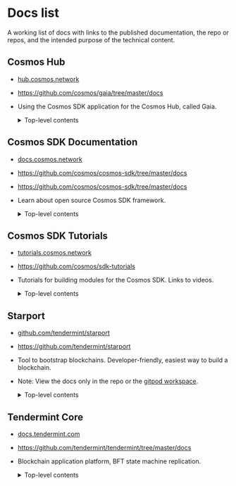 # Docs list

A working list of docs with links to the published documentation, the repo or repos, and the intended purpose of the technical content.

## Cosmos Hub

- [hub.cosmos.network](https://hub.cosmos.network/main/hub-overview/overview.html)

- <https://github.com/cosmos/gaia/tree/master/docs>

- Using the Cosmos SDK application for the Cosmos Hub, called Gaia.

  <details><summary>Top-level contents</summary>

  - Cosmos Hub

  - Delegators

  - Gaia Tutorials

  - Validators

  </details>

## Cosmos SDK Documentation

- [docs.cosmos.network](https://docs.cosmos.network/)

- <https://github.com/cosmos/cosmos-sdk/tree/master/docs>

- <https://github.com/cosmos/cosmos-sdk/tree/master/docs> <!-- two repos, what is the difference? -->

- Learn about open source Cosmos SDK framework.

  <details><summary>Top-level contents</summary>

    - Introduction

    - Basics

    - Core Concepts

    - Building Modules

    - IBC

    - Running a Node, API and CLI

    - Migrations

    - USING THE SDK

      - Modules

        - List of Modules

    </details>

## Cosmos SDK Tutorials

- [tutorials.cosmos.network](https://tutorials.cosmos.network/)

- <https://github.com/cosmos/sdk-tutorials>

- Tutorials for building modules for the Cosmos SDK. Links to videos.

  <details><summary>Top-level contents</summary>

    - Voter

    - Blog

    - Blog (legacy)

    - PoFE

    - PoFE - Launchpad to Stargate

    - Scavenge

    - Nameservice

    - Cosmos Burner Chain

  </details>

## Starport

- [github.com/tendermint/starport](https://github.com/tendermint/starport/tree/develop/docs)

- <https://github.com/tendermint/starport>

- Tool to bootstrap blockchains. Developer-friendly, easiest way to build a blockchain.

- Note: View the docs only in the repo or the [gitpod workspace](https://gitpod.io/#https://github.com/tendermint/starport/tree/master).

  <details><summary>Top-level contents</summary>

  - Introduction

  - Install

  - Quickstart

  - Serving a blockchain

  - Scaffolding

  - Configuration

  - Relayer

  </details>

## Tendermint Core

- [docs.tendermint.com](https://docs.tendermint.com/master/)

- <https://github.com/tendermint/tendermint/tree/master/docs>

- Blockchain application platform, BFT state machine replication.

  <details><summary>Top-level contents</summary>

  - Introduction

  - Guides

  - Apps

  - Nodes

  - Tendermint Core

  - Networks

  - Tooling

  - Spec

  - security

  </details>
